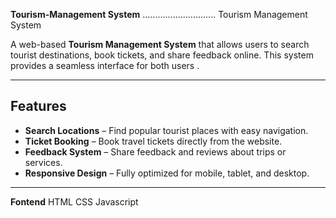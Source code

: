 **Tourism-Management System** .............................
Tourism Management System

A web-based **Tourism Management System** that allows users to search tourist destinations, book tickets, and share feedback online. 
This system provides a seamless interface for both users .

-----------

## Features

-  **Search Locations** – Find popular tourist places with easy navigation.
-  **Ticket Booking** – Book travel tickets directly from the website.
-  **Feedback System** – Share feedback and reviews about trips or services.
-  **Responsive Design** – Fully optimized for mobile, tablet, and desktop.

---

**Fontend**
HTML
CSS
Javascript







